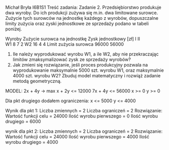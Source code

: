 Michał Bryła I6B1S1
Treść zadania:
Zadanie 2. Przedsiębiorstwo produkuje dwa wyroby.
Do ich produkcji zużywa się m.in. dwa limitowane surowce.
Zużycie tych surowców na jednostkę każdego z wyrobów, dopuszczalne limity zużycia oraz zyski jednostkowe ze sprzedaży podano w tabeli poniżej. 

Wyroby	Zużycie surowca na jednostkę	Zysk jednostkowy [zł]
			I	II	
W1			8	7		2
W2			16	4		4
Limit zużycia surowca	96000	56000	

1.	Ile należy wyprodukować wyrobu W1, a ile W2, aby nie przekraczając limitów zmaksymalizować zysk ze sprzedaży wyrobów?
2.	Jak zmieni się rozwiązanie, jeśli proces produkcyjny pozwala na wyprodukowanie maksymalnie 5000 szt. wyrobu W1, oraz maksymalnie 4000 szt. wyrobu W2?
Zbuduj model matematyczny i rozwiąż zadanie metodą geometryczną.


MODEL:
2x + 4y -> max
x + 2y <= 12000
7x + 4y <= 56000
x >= 0
y >= 0

Dla pkt drugiego dodałem ograniczenia:
x <= 5000
y <= 4000


Wynik dla pkt 1:
Liczba zmiennych = 2
Liczba ograniczeń = 2
Rozwiązanie:
Wartość funkcji celu = 24000
Ilość wyrobu pierwszego = 0
Ilość wyrobu drugiego = 6000

wynik dla pkt 2:
Liczba zmiennych = 2
Liczba ograniczeń = 2
Rozwiązanie:
Wartość funkcji celu = 24000
Ilość wyrobu pierwszego = 4000
Ilość wyrobu drugiego = 4000